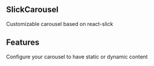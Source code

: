 ## SlickCarousel
Customizable carousel based on react-slick

## Features
Configure your carousel to have static or dynamic content